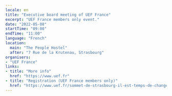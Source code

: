 ```yaml
---
locale: en
title: "Executive board meeting of UEF France"
excerpt: "UEF France members only event."
date: "2022-05-08"
startTime: "09:00"
endTime: "11:00"
language: "French"
location:
  main: "The People Hostel"
  after: "7 Rue de la Krutenau, Strasbourg"
organisers:
- "UEF France"
links:
- title: "More info"
  href: "https://www.uef.fr"
- title: "Registration (UEF France members only)"
  href: "https://www.uef.fr/sommet-de-strasbourg-il-est-temps-de-changer-l-europe"
---
```

